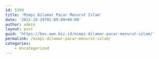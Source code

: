 ```yaml
---
id: 5399
title: 'Mimpi Dilamar Pacar Menurut Islam'
date: '2022-10-29T01:09:09+00:00'
author: admin
layout: post
guid: 'https://bos.awn.biz.id/mimpi-dilamar-pacar-menurut-islam/'
permalink: /mimpi-dilamar-pacar-menurut-islam/
categories:
    - Uncategorized
---
```


